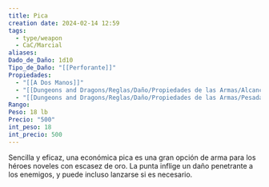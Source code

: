 ```yaml
---
title: Pica
creation date: 2024-02-14 12:59
tags:
  - type/weapon
  - CaC/Marcial
aliases: 
Dado_de_Daño: 1d10
Tipo_de_Daño: "[[Perforante]]"
Propiedades:
  - "[[A Dos Manos]]"
  - "[[Dungeons and Dragons/Reglas/Daño/Propiedades de las Armas/Alcance]]"
  - "[[Dungeons and Dragons/Reglas/Daño/Propiedades de las Armas/Pesada]]"
Rango: 
Peso: 18 lb
Precio: "500"
int_peso: 18
int_precio: 500
---
```


Sencilla y eficaz, una económica pica es una gran opción de arma para los héroes noveles con escasez de oro. La punta inflige un daño penetrante a los enemigos, y puede incluso lanzarse si es necesario.